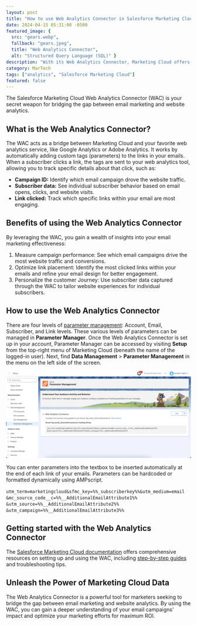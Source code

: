 ```yaml
---
layout: post
title: "How to use Web Analytics Connector in Salesforce Marketing Cloud"
date: 2024-04-15 05:31:00 -0500
featured_image: {
  src: "gears.webp",
  fallback: "gears.jpeg",
  title: "Web Analytics Connector",
  alt: "Structured Query Language (SQL)" }
description: "With its Web Analytics Connector, Marketing Cloud offers a powerful tool to gain deeper insights into customer interactions."
category: MarTech
tags: ["analytics", "Salesforce Marketing Cloud"]
featured: false
---
```


The Salesforce Marketing Cloud Web Analytics Connector (WAC) is your secret weapon for bridging the gap between email marketing and website analytics.

## What is the Web Analytics Connector?

The WAC acts as a bridge between Marketing Cloud and your favorite web analytics service, like Google Analytics or Adobe Analytics. It works by automatically adding custom tags (parameters) to the links in your emails. When a subscriber clicks a link, the tags are sent to your web analytics tool, allowing you to track specific details about that click, such as:

- **Campaign ID:** Identify which email campaign drove the website traffic.
- **Subscriber data:** See individual subscriber behavior based on email opens, clicks, and website visits.
- **Link clicked:** Track which specific links within your email are most engaging.

## Benefits of using the Web Analytics Connector

By leveraging the WAC, you gain a wealth of insights into your email marketing effectiveness:

1. Measure campaign performance: See which email campaigns drive the most website traffic and conversions.
2. Optimize link placement: Identify the most clicked links within your emails and refine your email design for better engagement.
3. Personalize the customer Journey: Use subscriber data captured through the WAC to tailor website experiences for individual subscribers.

## How to use the Web Analytics Connector

There are four levels of <a href="https://ampscript.com/web-analytics-connector-wac/" target="_blank">parameter management</a>: Account, Email, Subscriber, and Link levels. These various levels of parameters can be managed in **Parameter Manager**. Once the Web Analytics Connector is set up in your account, Parameter Manager can be accessed by visiting **Setup** from the top-right menu of Marketing Cloud (beneath the name of the logged-in user). Next, find **Data Management** > **Parameter Management** in the menu on the left side of the screen.

<picture class="block md:mx-12 xl:mx-0">
	<source type="image/webp" srcset="/assets/img/martech/sfmc_parameter_manager.webp" >
	<img src="/assets/img/martech/sfmc_parameter_manager.jpeg" class="shadow" alt="Parameter Manager within Salesforce Marketing Cloud" />
</picture>

You can enter parameters into the textbox to be inserted automatically at the end of each link of your emails. Parameters can be hardcoded or formatted dynamically using AMPscript.

`utm_term=marketingcloud​&sfmc_key=%%_subscriberkey%%​&utm_medium=email​&mc_source_code__c=%%__AdditionalEmailAttribute1%%​&utm_source=%%__AdditionalEmailAttribute2%%​&utm_campaign=%%__AdditionalEmailAttribute3%%`

## Getting started with the Web Analytics Connector

The <a href="https://help.salesforce.com/s/articleView?id=sf.mc_wa_web_analytics_connector.htm&type=5" target="_blank">Salesforce Marketing Cloud documentation</a> offers comprehensive resources on setting up and using the WAC, including <a href="https://mc.chat/web-analytics-connector/" target="_blank">step-by-step guides</a> and troubleshooting tips.

## Unleash the Power of Marketing Cloud Data

The Web Analytics Connector is a powerful tool for marketers seeking to bridge the gap between email marketing and website analytics. By using the WAC, you can gain a deeper understanding of your email campaigns' impact and optimize your marketing efforts for maximum ROI.